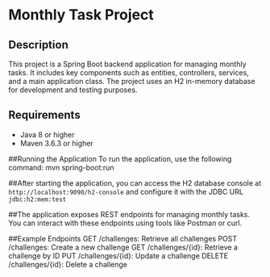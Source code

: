 # Monthly Task Project

## Description
This project is a Spring Boot backend application for managing monthly tasks. It includes key components such as entities, controllers, services, and a main application class. The project uses an H2 in-memory database for development and testing purposes.



## Requirements
- Java 8 or higher
- Maven 3.6.3 or higher

##Running the Application
To run the application, use the following command:
mvn spring-boot:run

##After starting the application, you can access the H2 database console at `http://localhost:9090/h2-console` and configure it with the JDBC URL `jdbc:h2:mem:test`

##The application exposes REST endpoints for managing monthly tasks. You can interact with these endpoints using tools like Postman or curl.

##Example Endpoints
GET /challenges: Retrieve all challenges
POST /challenges: Create a new challenge
GET /challenges/{id}: Retrieve a challenge by ID
PUT /challenges/{id}: Update a challenge
DELETE /challenges/{id}: Delete a challenge
